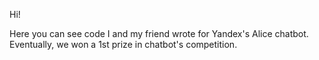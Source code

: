 Hi!

Here you can see code I and my friend wrote for Yandex's Alice chatbot.
Eventually, we won a 1st prize in chatbot's competition.
